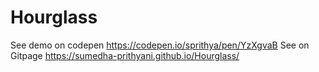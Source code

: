 # Hourglass
See demo on codepen
https://codepen.io/sprithya/pen/YzXgvaB
See on Gitpage
https://sumedha-prithyani.github.io/Hourglass/

